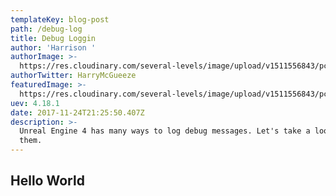 ```yaml
---
templateKey: blog-post
path: /debug-log
title: Debug Loggin
author: 'Harrison '
authorImage: >-
  https://res.cloudinary.com/several-levels/image/upload/v1511556843/pc-setup_qawyye.jpg
authorTwitter: HarryMcGueeze
featuredImage: >-
  https://res.cloudinary.com/several-levels/image/upload/v1511556843/pc-setup_qawyye.jpg
uev: 4.18.1
date: 2017-11-24T21:25:50.407Z
description: >-
  Unreal Engine 4 has many ways to log debug messages. Let's take a look at
  them.
---
```

## Hello World
